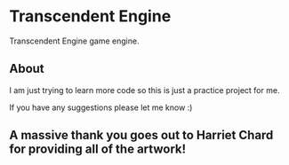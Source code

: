 # Transcendent Engine
Transcendent Engine game engine.

## About

I am just trying to learn more code so this is just a practice project for me.

If you have any suggestions please let me know :)

## A massive thank you goes out to Harriet Chard for providing all of the artwork!
